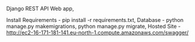 Django REST API Web app,


Install Requirements - pip install -r requirements.txt,
Database - python manage.py makemigrations, python manage.py migrate,
Hosted Site - http://ec2-16-171-181-141.eu-north-1.compute.amazonaws.com/swagger/
